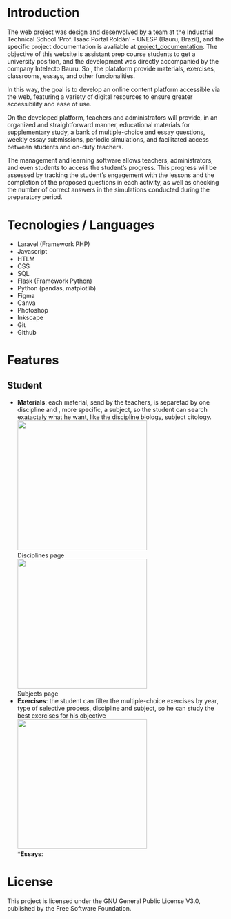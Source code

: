 
# Introduction

The web project was design and desenvolved by a team at the Industrial Technical School 'Prof. Isaac Portal Roldán' - UNESP (Bauru, Brazil), and the specific project documentation is avaliable at [project_documentation](project_documentation.docx.pdf). The objective of this website is assistant prep course students to get a university position, and the development was directly accompanied by the company Intelecto Bauru. So , the plataform provide materials, exercises, classrooms, essays, and other funcionalities.

In this way, the goal is to develop an online content platform accessible via the web, featuring a variety of digital resources to ensure greater accessibility and ease of use.

On the developed platform, teachers and administrators will provide, in an organized and straightforward manner, educational materials for supplementary study, a bank of multiple-choice and essay questions, weekly essay submissions, periodic simulations, and facilitated access between students and on-duty teachers.

The management and learning software allows teachers, administrators, and even students to access the student’s progress. This progress will be assessed by tracking the student’s engagement with the lessons and the completion of the proposed questions in each activity, as well as checking the number of correct answers in the simulations conducted during the preparatory period.

# Tecnologies / Languages 
- Laravel (Framework PHP)
- Javascript
- HTLM
- CSS
- SQL
- Flask (Framework Python)
- Python (pandas, matplotlib)
- Figma
- Canva
- Photoshop
- Inkscape
- Git
- Github

# Features
## Student
  * <b>Materials</b>: each material, send by the teachers, is separetad by one discipline and , more specific, a subject, so the student can search exatactaly what he want, like the discipline biology, subject citology.
    <br><img src="https://github.com/user-attachments/assets/5f47f804-50be-44ac-ae98-75c5e0a12d18" width="300"/><br>
    Disciplines page
    <br><img src="https://github.com/user-attachments/assets/744ff270-7aa9-4cd1-91b7-cc5c8e14ae9b" width="300"/><br>
    Subjects page
  * <b>Exercises</b>: the student can filter the multiple-choice exercises by year, type of selective process, discipline and subject, so he can study the best exercises for his objective
     <br><img src="https://github.com/user-attachments/assets/49219fa6-ce5d-4ba2-bf3f-948147a0bfd1" width="300"/><br>
  *<b>Essays</b>: 

# License
This project is licensed under the GNU General Public License V3.0, published by the Free Software Foundation.
